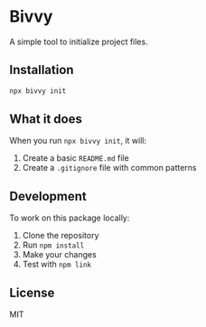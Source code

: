 # Bivvy

A simple tool to initialize project files.

## Installation

```bash
npx bivvy init
```

## What it does

When you run `npx bivvy init`, it will:

1. Create a basic `README.md` file
2. Create a `.gitignore` file with common patterns

## Development

To work on this package locally:

1. Clone the repository
2. Run `npm install`
3. Make your changes
4. Test with `npm link`

## License

MIT 